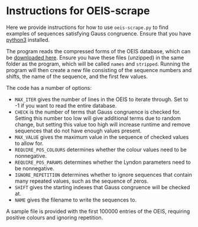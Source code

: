 # Instructions for OEIS-scrape

Here we provide instructions for how to use `oeis-scrape.py` to find examples of sequences satisfying Gauss congruence. Ensure that you have [python3](https://www.python.org/) installed. 

The program reads the compressed forms of the OEIS database, which can be [downloaded here](https://oeis.org/wiki/Compressed_Versions_of_the_Database). Ensure you have these files (unzipped) in the same folder as the program, which will be called `names` and `stripped`. Running the program will then create a new file consisting of the sequence numbers and shifts, the name of the sequence, and the first few values.

The code has a number of options:
- `MAX_ITER` gives the number of lines in the OEIS to iterate through. Set to -1 if you want to read the entire database.
- `CHECK` is the number of terms that Gauss congruence is checked for. Setting this number too low will give additional terms due to random change, but setting this value too high will increase runtime and remove sequences that do not have enough values present.
- `MAX_VALUE` gives the maximum value in the sequence of checked values to allow for.
- `REQUIRE_POS_COLOURS` determines whether the colour values need to be nonnegative.
- `REQUIRE_POS_PARAMS` determines whether the Lyndon parameters need to be nonnegative.
- `IGNORE_REPETITION` determines whether to ignore sequences that contain many repeated values, such as the sequence of zeros.
- `SHIFT` gives the starting indexes that Gauss congruence will be checked at.
- `NAME` gives the filename to write the sequences to.

A sample file is provided with the first 100000 entries of the OEIS, requiring positive colours and ignoring repetition.